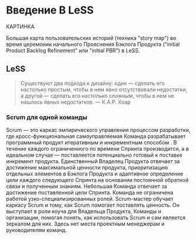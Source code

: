 # Введение В LeSS

КАРТИНКА

Большая карта пользовательских историй (техника "story map") во время церемонии начального Прояснения Бэклога Продукта ("initial Product Backlog Refinement" или "initial PBR") в LeSS.

## LeSS

> Существуют два подхода к дизайну:
> один — сделать его настолько простым, чтобы в нем явно отсутствовали недостатки,
> а другой — сделать его настолько сложным, чтобы
> в нем не нашлось явных недостатков.
> — К.А.Р. Хоар

### Scrum для одной команды

Scrum — это каркас эмпирического управления процессом разработки, где кросс-функциональная самоуправляемая Команда разрабатывает программный продукт итеративным и инкрементным способом . В течение каждого ограниченного по времени Спринта производится, а в идеальном случае — поставляется потенциально готовый к поставке инкремент продукта. Единственный Владелец Продукта отвечает за достижение максимальной ценности продукта, приоритизацию отдельных элементов в Бэклога Продукта и адаптивное определение цели каждого следующего Спринта на основании постоянной обратной связи и полученным знаниям. Небольшая Команда отвечает за достижение поставленной цели Спринта. Команда не ограничена работой узко-специализированных ролей. Scrum-мастер обучает каркасу Scrum и тому, как Scrum помогает поставлять ценность. Он выступает в роли коуча для Владельца Продукта, Команды и организации, помогая понять, как использовать Scrum и сам является зеркалом для них. Здесь нет места проектным менеджерам и руководителям команд.

